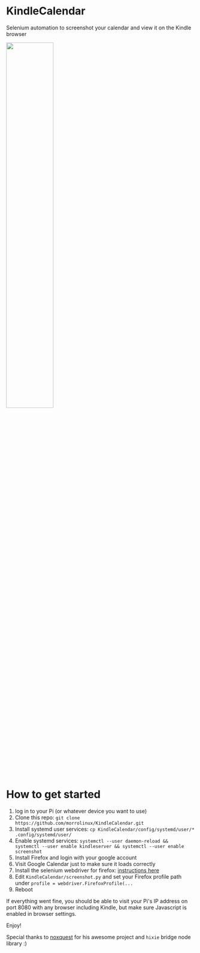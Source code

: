 # KindleCalendar
Selenium automation to screenshot your calendar and view it on the Kindle browser

<img src="https://raw.githubusercontent.com/morrolinux/KindleCalendar/main/kindleCalendar.png?token=GHSAT0AAAAAABZERVYNQVD7HKC52IKX5PHWYZXAWEA" width="50%" height="50%"> 

# How to get started
1. log in to your Pi (or whatever device you want to use)
2. Clone this repo: `git clone https://github.com/morrolinux/KindleCalendar.git`
3. Install systemd user services: `cp KindleCalendar/config/systemd/user/* .config/systemd/user/`
4. Enable systemd services: `systemctl --user daemon-reload && systemctl --user enable kindleserver && systemctl --user enable screenshot`
5. Install Firefox and login with your google account
6. Visit Google Calendar just to make sure it loads correctly
7. Install the selenium webdriver for firefox: [instructions here](https://firefox-source-docs.mozilla.org/testing/geckodriver/ARM.html)
8. Edit `KindleCalendar/screenshot.py` and set your Firefox profile path under `profile = webdriver.FirefoxProfile(...`
9. Reboot

If everything went fine, you should be able to visit your Pi's IP address on port 8080 with any browser including Kindle, but make sure Javascript is enabled in browser settings.

Enjoy!

Special thanks to [noxquest](https://bitbucket.org/ocampos/noxquest_kindle-tty/src/master/) for his awesome project and `hixie` bridge node library :)
